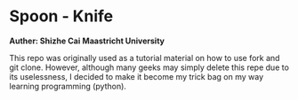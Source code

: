 # Spoon - Knife
**Auther: Shizhe Cai**
**Maastricht University**

This repo was originally used as a tutorial material on how to use fork and git clone. However, although many geeks may simply delete this repe due to its uselessness, I decided to make it become my trick bag on my way learning programming (python).


